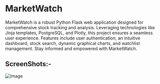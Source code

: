 # MarketWatch

MarketWatch is a robust Python Flask web application designed for comprehensive stock tracking and analysis. Leveraging technologies like Jinja templates, PostgreSQL, and Plotly, this project ensures a seamless user experience. Features include user authentication, an intuitive dashboard, stock search, dynamic graphical charts, and watchlist management. Stay informed and empowered with MarketWatch.

## ScreenShots:-

![image](https://github.com/Jainex17/MarketWatch/assets/81921291/73aaafe4-488b-4af8-b35b-c46c9bd8965f)

